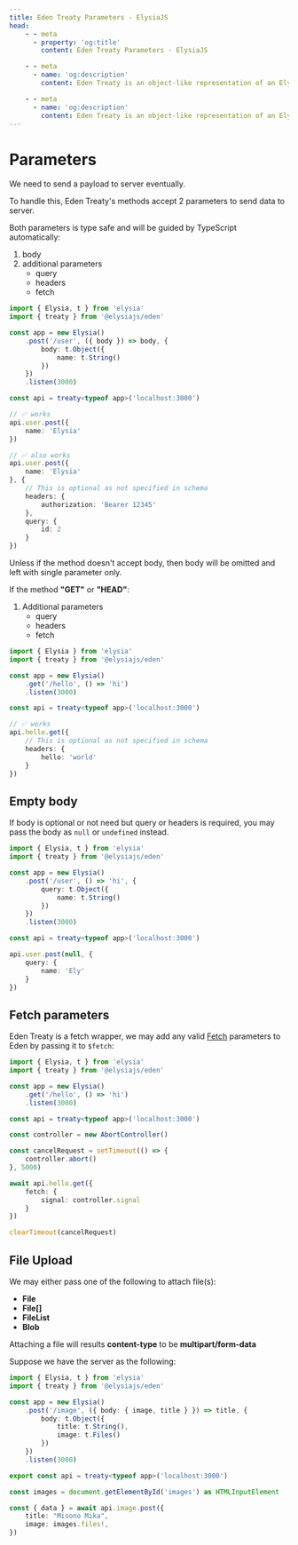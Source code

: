 ```yaml
---
title: Eden Treaty Parameters - ElysiaJS
head:
    - - meta
      - property: 'og:title'
        content: Eden Treaty Parameters - ElysiaJS

    - - meta
      - name: 'og:description'
        content: Eden Treaty is an object-like representation of an Elysia server, providing an end-to-end type safety, and a significantly improved developer experience. With Eden, we can fetch an API from Elysia server fully type-safe without code generation.

    - - meta
      - name: 'og:description'
        content: Eden Treaty is an object-like representation of an Elysia server, providing an end-to-end type safety, and a significantly improved developer experience. With Eden, we can fetch an API from Elysia server fully type-safe without code generation.
---
```


# Parameters

We need to send a payload to server eventually.

To handle this, Eden Treaty's methods accept 2 parameters to send data to server.

Both parameters is type safe and will be guided by TypeScript automatically:

1. body
2. additional parameters
    - query
    - headers
    - fetch

```typescript
import { Elysia, t } from 'elysia'
import { treaty } from '@elysiajs/eden'

const app = new Elysia()
    .post('/user', ({ body }) => body, {
        body: t.Object({
            name: t.String()
        })
    })
    .listen(3000)

const api = treaty<typeof app>('localhost:3000')

// ✅ works
api.user.post({
    name: 'Elysia'
})

// ✅ also works
api.user.post({
    name: 'Elysia'
}, {
    // This is optional as not specified in schema
    headers: {
        authorization: 'Bearer 12345'
    },
    query: {
        id: 2
    }
})
```

Unless if the method doesn't accept body, then body will be omitted and left with single parameter only.

If the method **"GET"** or **"HEAD"**:

1. Additional parameters
    -   query
    -   headers
    -   fetch

```typescript
import { Elysia } from 'elysia'
import { treaty } from '@elysiajs/eden'

const app = new Elysia()
    .get('/hello', () => 'hi')
    .listen(3000)

const api = treaty<typeof app>('localhost:3000')

// ✅ works
api.hello.get({
    // This is optional as not specified in schema
    headers: {
        hello: 'world'
    }
})
```

## Empty body
If body is optional or not need but query or headers is required, you may pass the body as `null` or `undefined` instead.

```typescript
import { Elysia, t } from 'elysia'
import { treaty } from '@elysiajs/eden'

const app = new Elysia()
    .post('/user', () => 'hi', {
        query: t.Object({
            name: t.String()
        })
    })
    .listen(3000)

const api = treaty<typeof app>('localhost:3000')

api.user.post(null, {
    query: {
        name: 'Ely'
    }
})
```

## Fetch parameters

Eden Treaty is a fetch wrapper, we may add any valid [Fetch](https://developer.mozilla.org/en-US/docs/Web/API/Fetch_API/Using_Fetch) parameters to Eden by passing it to `$fetch`:

```typescript
import { Elysia, t } from 'elysia'
import { treaty } from '@elysiajs/eden'

const app = new Elysia()
    .get('/hello', () => 'hi')
    .listen(3000)

const api = treaty<typeof app>('localhost:3000')

const controller = new AbortController()

const cancelRequest = setTimeout(() => {
    controller.abort()
}, 5000)

await api.hello.get({
    fetch: {
        signal: controller.signal
    }
})

clearTimeout(cancelRequest)
```

## File Upload
We may either pass one of the following to attach file(s):
- **File**
- **File[]**
- **FileList**
- **Blob**

Attaching a file will results **content-type** to be **multipart/form-data**

Suppose we have the server as the following:
```typescript
import { Elysia, t } from 'elysia'
import { treaty } from '@elysiajs/eden'

const app = new Elysia()
    .post('/image', ({ body: { image, title } }) => title, {
        body: t.Object({
            title: t.String(),
            image: t.Files()
        })
    })
    .listen(3000)

export const api = treaty<typeof app>('localhost:3000')

const images = document.getElementById('images') as HTMLInputElement

const { data } = await api.image.post({
    title: "Misono Mika",
    image: images.files!,
})
```
